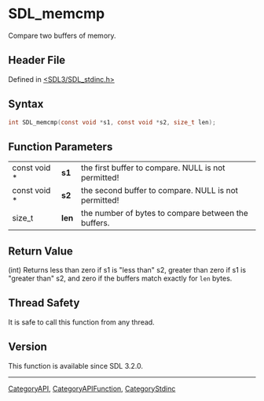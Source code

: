 # SDL_memcmp

Compare two buffers of memory.

## Header File

Defined in [<SDL3/SDL_stdinc.h>](https://github.com/libsdl-org/SDL/blob/main/include/SDL3/SDL_stdinc.h)

## Syntax

```c
int SDL_memcmp(const void *s1, const void *s2, size_t len);
```

## Function Parameters

|              |         |                                                      |
| ------------ | ------- | ---------------------------------------------------- |
| const void * | **s1**  | the first buffer to compare. NULL is not permitted!  |
| const void * | **s2**  | the second buffer to compare. NULL is not permitted! |
| size_t       | **len** | the number of bytes to compare between the buffers.  |

## Return Value

(int) Returns less than zero if s1 is "less than" s2, greater than zero if
s1 is "greater than" s2, and zero if the buffers match exactly for `len`
bytes.

## Thread Safety

It is safe to call this function from any thread.

## Version

This function is available since SDL 3.2.0.

----
[CategoryAPI](CategoryAPI), [CategoryAPIFunction](CategoryAPIFunction), [CategoryStdinc](CategoryStdinc)

